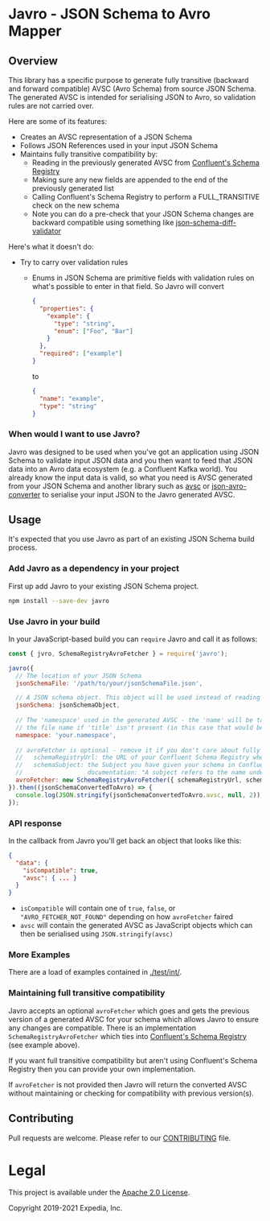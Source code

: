 # Javro - JSON Schema to Avro Mapper

## Overview

This library has a specific purpose to generate fully transitive (backward and forward compatible) AVSC (Avro Schema)
from source JSON Schema. The generated AVSC is intended for serialising JSON to Avro, so validation rules are not
carried over.

Here are some of its features:

* Creates an AVSC representation of a JSON Schema
* Follows JSON References used in your input JSON Schema
* Maintains fully transitive compatibility by:
    * Reading in the previously generated AVSC from
      [Confluent's Schema Registry](https://docs.confluent.io/current/schema-registry/index.html)
    * Making sure any new fields are appended to the end of the previously generated list
    * Calling Confluent's Schema Registry to perform a FULL_TRANSITIVE check on the new schema
    * Note you can do a pre-check that your JSON Schema changes are backward compatible using something like
      [json-schema-diff-validator](https://www.npmjs.com/package/json-schema-diff-validator)

Here's what it doesn't do:

* Try to carry over validation rules
    * Enums in JSON Schema are primitive fields with validation rules on what's possible to enter in that field. So
      Javro will convert 
      
      ```json
      {
        "properties": {
          "example": {
            "type": "string",
            "enum": ["Foo", "Bar"]
          }
        },
        "required": ["example"]
      }
      ```
      
      to
      
      ```json
      {
        "name": "example",
        "type": "string"
      }
      ```

### When would I want to use Javro?

Javro was designed to be used when you've got an application using JSON Schema to validate input JSON data and you then
want to feed that JSON data into an Avro data ecosystem (e.g. a Confluent Kafka world). You already know the input data
is valid, so what you need is AVSC generated from your JSON Schema and another library such as
[avsc](https://www.npmjs.com/package/avsc) or [json-avro-converter](https://github.com/allegro/json-avro-converter) to
serialise your input JSON to the Javro generated AVSC.

## Usage

It's expected that you use Javro as part of an existing JSON Schema build process.

### Add Javro as a dependency in your project

First up add Javro to your existing JSON Schema project.

```bash
npm install --save-dev javro
```

### Use Javro in your build

In your JavaScript-based build you can `require` Javro and call it as follows:

```javascript
const { jvro, SchemaRegistryAvroFetcher } = require('javro');

javro({
  // The location of your JSON Schema
  jsonSchemaFile: '/path/to/your/jsonSchemaFile.json',

  // A JSON schema object. This object will be used instead of reading from `jsonSchemaFile`.
  jsonSchema: jsonSchemaObject,
  
  // The 'namespace' used in the generated AVSC - the 'name' will be taken either from the 'title' in the JSON Schema or
  // the file name if 'title' isn't present (in this case that would be 'jsonSchemaFile')
  namespace: 'your.namespace',
  
  // avroFetcher is optional - remove it if you don't care about fully transitive compatibility
  //   schemaRegistryUrl: the URL of your Confluent Schema Registry where you've registered your schema
  //   schemaSubject: the Subject you have given your schema in Confluent's Schema Registry. As per Confluent's
  //                  documentation: "A subject refers to the name under which the schema is registered".
  avroFetcher: new SchemaRegistryAvroFetcher({ schemaRegistryUrl, schemaSubject })
}).then((jsonSchemaConvertedToAvro) => {
  console.log(JSON.stringify(jsonSchemaConvertedToAvro.avsc, null, 2));
});
```

### API response

In the callback from Javro you'll get back an object that looks like this:

```json
{
  "data": {
    "isCompatible": true,
    "avsc": { ... }
  }
}
```

* `isCompatible` will contain one of `true`, `false`, or `"AVRO_FETCHER_NOT_FOUND"` depending on how `avroFetcher`
  faired
* `avsc` will contain the generated AVSC as JavaScript objects which can then be serialised using
  `JSON.stringify(avsc)`

### More Examples

There are a load of examples contained in [./test/int/](./test/int/).

### Maintaining full transitive compatibility

Javro accepts an optional `avroFetcher` which goes and gets the previous version of a generated AVSC for your schema
which allows Javro to ensure any changes are compatible. There is an implementation `SchemaRegistryAvroFetcher` which
ties into [Confluent's Schema Registry](https://docs.confluent.io/current/schema-registry/index.html) (see example
above).

If you want full transitive compatibility but aren't using Confluent's Schema Registry then you can provide your own
implementation.
 
If `avroFetcher` is not provided then Javro will return the converted AVSC without maintaining or checking for
compatibility with previous version(s).

## Contributing

Pull requests are welcome. Please refer to our [CONTRIBUTING](./CONTRIBUTING.md) file.

# Legal

This project is available under the [Apache 2.0 License](http://www.apache.org/licenses/LICENSE-2.0.html).

Copyright 2019-2021 Expedia, Inc.
